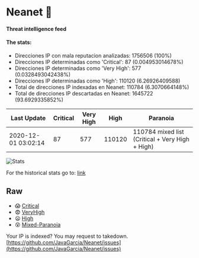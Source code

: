 # Neanet :hocho:
#### Threat intelligence feed
#### The stats:

- Direcciones IP con mala reputacion analizadas: 1756506 (100%)
- Direcciones IP determinadas como 'Critical':  87 (0.004953014678%)
- Direcciones IP determinadas como 'Very High':  577 (0.0328493042438%)
- Direcciones IP determinadas como 'High':  110120 (6.26926409588)
- Total de direcciones IP indexadas en Neanet:  110784 (6.3070664148%)
- Total de direcciones IP descartadas en Neanet:  1645722 (93.6929335852%)

| Last Update | Critical | Very High | High | Paranoia |
| --- | --- | --- | --- | --- |
| 2020-12-01 03:02:14 | 87 | 577 | 110120 | 110784 mixed list (Critical + Very High + High)|

![Stats](https://docs.google.com/spreadsheets/d/e/2PACX-1vSnaNMIXVabIpDJjufMlzH7poXnshF3mgd8Is1g9ytUEzVsP5my4Trn8f-xkoLLQ38xpL3HtmUexLo6/pubchart?oid=501124687&format=image)

For the historical stats go to: [link](/stats.csv)
## Raw
- :scream: [Critical](https://raw.githubusercontent.com/JavaGarcia/Neanet/master/blacklists/neanet_critical.txt)
- :fearful: [VeryHigh](https://raw.githubusercontent.com/JavaGarcia/Neanet/master/blacklists/neanet_veryHigh.txtt)
- :frowning: [High](https://raw.githubusercontent.com/JavaGarcia/Neanet/master/blacklists/neanet_high.txt)
- :dizzy_face: [Mixed-Paranoia](https://raw.githubusercontent.com/JavaGarcia/Neanet/master/blacklists/neanet_all.txt)


Your IP is indexed? You may request to takedown. [https://github.com/JavaGarcia/Neanet/issues](https://github.com/JavaGarcia/Neanet/issues)

















































































































































































































































































































































































































































































































































































































































































































































































































































































































































































































































































































































































































































































































































































































































































































































































































































































































































































































































































































































































































































































































































































































































































































































































































































































































































































































